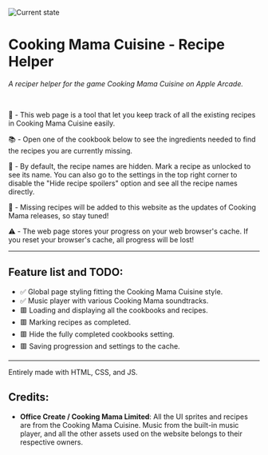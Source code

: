 ![Current state](https://img.shields.io/badge/Current%20state-Work%20in%20Progress-red?style=flat)

# Cooking Mama Cuisine - Recipe Helper
*A reciper helper for the game Cooking Mama Cuisine on Apple Arcade.*

<br>

🍳 - This web page is a tool that let you keep track of all the existing recipes in Cooking Mama Cuisine easily.

📚 - Open one of the cookbook below to see the ingredients needed to find the recipes you are currently missing.

👀 - By default, the recipe names are hidden. Mark a recipe as unlocked to see its name. You can also go to the settings in the top right corner to disable the "Hide recipe spoilers" option and see all the recipe names directly.

🔄 - Missing recipes will be added to this website as the updates of Cooking Mama releases, so stay tuned!

⚠️ - The web page stores your progress on your web browser's cache. If you reset your browser's cache, all progress will be lost!

---

## Feature list and TODO:
- ✅ Global page styling fitting the Cooking Mama Cuisine style.
- ✅ Music player with various Cooking Mama soundtracks.
- 🟥 Loading and displaying all the cookbooks and recipes.
- 🟥 Marking recipes as completed.
- 🟥 Hide the fully completed cookbooks setting.
- 🟥 Saving progression and settings to the cache.

---

Entirely made with HTML, CSS, and JS.

## Credits:
- **Office Create / Cooking Mama Limited**: All the UI sprites and recipes are from the Cooking Mama Cuisine. Music from the built-in music player, and all the other assets used on the website belongs to their respective owners.
